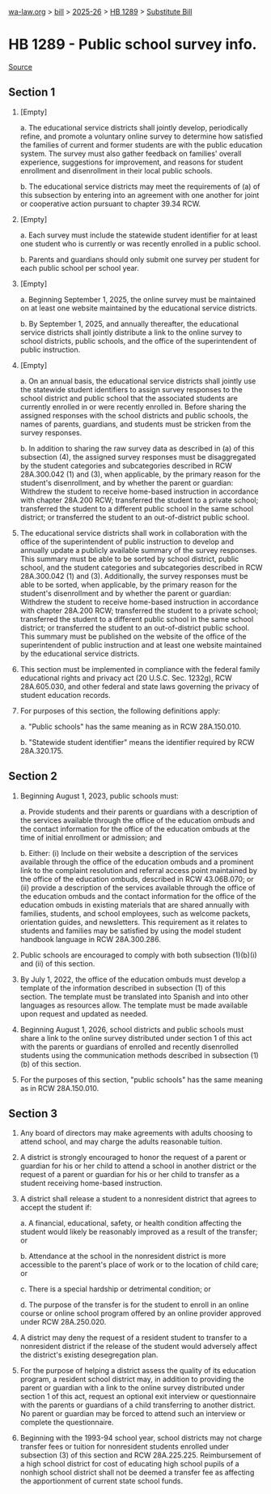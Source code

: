 [wa-law.org](/) > [bill](/bill/) > [2025-26](/bill/2025-26/) > [HB 1289](/bill/2025-26/hb/1289/) > [Substitute Bill](/bill/2025-26/hb/1289/S/)

# HB 1289 - Public school survey info.

[Source](http://lawfilesext.leg.wa.gov/biennium/2025-26/Pdf/Bills/House%20Bills/1289-S.pdf)

## Section 1
1. [Empty]

    a. The educational service districts shall jointly develop, periodically refine, and promote a voluntary online survey to determine how satisfied the families of current and former students are with the public education system. The survey must also gather feedback on families' overall experience, suggestions for improvement, and reasons for student enrollment and disenrollment in their local public schools.

    b. The educational service districts may meet the requirements of (a) of this subsection by entering into an agreement with one another for joint or cooperative action pursuant to chapter 39.34 RCW.

2. [Empty]

    a. Each survey must include the statewide student identifier for at least one student who is currently or was recently enrolled in a public school.

    b. Parents and guardians should only submit one survey per student for each public school per school year.

3. [Empty]

    a. Beginning September 1, 2025, the online survey must be maintained on at least one website maintained by the educational service districts.

    b. By September 1, 2025, and annually thereafter, the educational service districts shall jointly distribute a link to the online survey to school districts, public schools, and the office of the superintendent of public instruction.

4. [Empty]

    a. On an annual basis, the educational service districts shall jointly use the statewide student identifiers to assign survey responses to the school district and public school that the associated students are currently enrolled in or were recently enrolled in. Before sharing the assigned responses with the school districts and public schools, the names of parents, guardians, and students must be stricken from the survey responses.

    b. In addition to sharing the raw survey data as described in (a) of this subsection (4), the assigned survey responses must be disaggregated by the student categories and subcategories described in RCW 28A.300.042 (1) and (3), when applicable, by the primary reason for the student's disenrollment, and by whether the parent or guardian: Withdrew the student to receive home-based instruction in accordance with chapter 28A.200 RCW; transferred the student to a private school; transferred the student to a different public school in the same school district; or transferred the student to an out-of-district public school.

5. The educational service districts shall work in collaboration with the office of the superintendent of public instruction to develop and annually update a publicly available summary of the survey responses. This summary must be able to be sorted by school district, public school, and the student categories and subcategories described in RCW 28A.300.042 (1) and (3). Additionally, the survey responses must be able to be sorted, when applicable, by the primary reason for the student's disenrollment and by whether the parent or guardian: Withdrew the student to receive home-based instruction in accordance with chapter 28A.200 RCW; transferred the student to a private school; transferred the student to a different public school in the same school district; or transferred the student to an out-of-district public school. This summary must be published on the website of the office of the superintendent of public instruction and at least one website maintained by the educational service districts.

6. This section must be implemented in compliance with the federal family educational rights and privacy act (20 U.S.C. Sec. 1232g), RCW 28A.605.030, and other federal and state laws governing the privacy of student education records.

7. For purposes of this section, the following definitions apply:

    a. "Public schools" has the same meaning as in RCW 28A.150.010.

    b. "Statewide student identifier" means the identifier required by RCW 28A.320.175.

## Section 2
1. Beginning August 1, 2023, public schools must:

    a. Provide students and their parents or guardians with a description of the services available through the office of the education ombuds and the contact information for the office of the education ombuds at the time of initial enrollment or admission; and

    b. Either: (i) Include on their website a description of the services available through the office of the education ombuds and a prominent link to the complaint resolution and referral access point maintained by the office of the education ombuds, described in RCW 43.06B.070; or (ii) provide a description of the services available through the office of the education ombuds and the contact information for the office of the education ombuds in existing materials that are shared annually with families, students, and school employees, such as welcome packets, orientation guides, and newsletters. This requirement as it relates to students and families may be satisfied by using the model student handbook language in RCW 28A.300.286.

2. Public schools are encouraged to comply with both subsection (1)(b)(i) and (ii) of this section.

3. By July 1, 2022, the office of the education ombuds must develop a template of the information described in subsection (1) of this section. The template must be translated into Spanish and into other languages as resources allow. The template must be made available upon request and updated as needed.

4. Beginning August 1, 2026, school districts and public schools must share a link to the online survey distributed under section 1 of this act with the parents or guardians of enrolled and recently disenrolled students using the communication methods described in subsection (1)(b) of this section.

5. For the purposes of this section, "public schools" has the same meaning as in RCW 28A.150.010.

## Section 3
1. Any board of directors may make agreements with adults choosing to attend school, and may charge the adults reasonable tuition.

2. A district is strongly encouraged to honor the request of a parent or guardian for his or her child to attend a school in another district or the request of a parent or guardian for his or her child to transfer as a student receiving home-based instruction.

3. A district shall release a student to a nonresident district that agrees to accept the student if:

    a. A financial, educational, safety, or health condition affecting the student would likely be reasonably improved as a result of the transfer; or

    b. Attendance at the school in the nonresident district is more accessible to the parent's place of work or to the location of child care; or

    c. There is a special hardship or detrimental condition; or

    d. The purpose of the transfer is for the student to enroll in an online course or online school program offered by an online provider approved under RCW 28A.250.020.

4. A district may deny the request of a resident student to transfer to a nonresident district if the release of the student would adversely affect the district's existing desegregation plan.

5. For the purpose of helping a district assess the quality of its education program, a resident school district may, in addition to providing the parent or guardian with a link to the online survey distributed under section 1 of this act, request an optional exit interview or questionnaire with the parents or guardians of a child transferring to another district. No parent or guardian may be forced to attend such an interview or complete the questionnaire.

6. Beginning with the 1993-94 school year, school districts may not charge transfer fees or tuition for nonresident students enrolled under subsection (3) of this section and RCW 28A.225.225. Reimbursement of a high school district for cost of educating high school pupils of a nonhigh school district shall not be deemed a transfer fee as affecting the apportionment of current state school funds.
